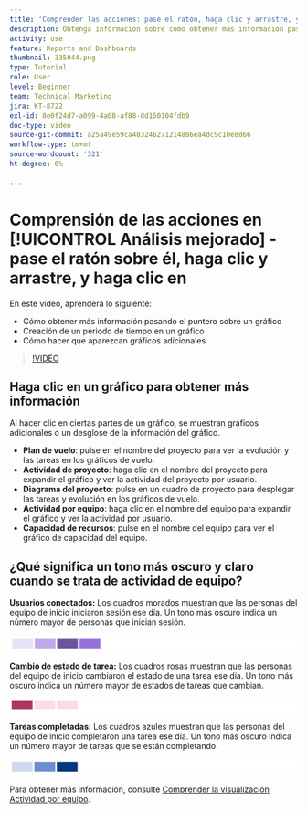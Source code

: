```yaml
---
title: 'Comprender las acciones: pase el ratón, haga clic y arrastre, y haga clic en.'
description: Obtenga información sobre cómo obtener más información pasando el puntero sobre un gráfico, crear un periodo de tiempo en un gráfico y cómo hacer que aparezcan gráficos adicionales, todo en [!UICONTROL Análisis mejorado].
activity: use
feature: Reports and Dashboards
thumbnail: 335044.png
type: Tutorial
role: User
level: Beginner
team: Technical Marketing
jira: KT-8722
exl-id: 8e0f24d7-a099-4a08-af08-8d150104fdb9
doc-type: video
source-git-commit: a25a49e59ca483246271214886ea4dc9c10e8d66
workflow-type: tm+mt
source-wordcount: '321'
ht-degree: 0%

---
```


# Comprensión de las acciones en [!UICONTROL Análisis mejorado] - pase el ratón sobre él, haga clic y arrastre, y haga clic en

En este vídeo, aprenderá lo siguiente:

* Cómo obtener más información pasando el puntero sobre un gráfico
* Creación de un periodo de tiempo en un gráfico
* Cómo hacer que aparezcan gráficos adicionales

>[!VIDEO](https://video.tv.adobe.com/v/335044/?quality=12&learn=on)

## Haga clic en un gráfico para obtener más información

Al hacer clic en ciertas partes de un gráfico, se muestran gráficos adicionales o un desglose de la información del gráfico.

* **Plan de vuelo**: pulse en el nombre del proyecto para ver la evolución y las tareas en los gráficos de vuelo.
* **Actividad de proyecto**: haga clic en el nombre del proyecto para expandir el gráfico y ver la actividad del proyecto por usuario.
* **Diagrama del proyecto**: pulse en un cuadro de proyecto para desplegar las tareas y evolución en los gráficos de vuelo.
* **Actividad por equipo**: haga clic en el nombre del equipo para expandir el gráfico y ver la actividad por usuario.
* **Capacidad de recursos**: pulse en el nombre del equipo para ver el gráfico de capacidad del equipo.

## ¿Qué significa un tono más oscuro y claro cuando se trata de actividad de equipo?

**Usuarios conectados:** Los cuadros morados muestran que las personas del equipo de inicio iniciaron sesión ese día. Un tono más oscuro indica un número mayor de personas que inician sesión.

![Imagen de cuadros sombreados en púrpura](assets/purple-shaded-boxes.png)

**Cambio de estado de tarea:** Los cuadros rosas muestran que las personas del equipo de inicio cambiaron el estado de una tarea ese día. Un tono más oscuro indica un número mayor de estados de tareas que cambian.

![Una imagen de cuadros con sombreado rosa](assets/pink-shaded-boxes.png)

**Tareas completadas:** Los cuadros azules muestran que las personas del equipo de inicio completaron una tarea ese día. Un tono más oscuro indica un número mayor de tareas que se están completando.

![Imagen de cuadros sombreados en azul](assets/blue-shaded-boxes.png)

Para obtener más información, consulte [Comprender la visualización Actividad por equipo](https://experienceleague.adobe.com/docs/workfront/using/reporting/enhanced-analytics/activity-by-team-overview.html?lang=en).
